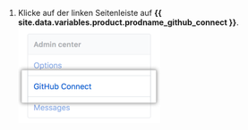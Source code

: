 1. Klicke auf der linken Seitenleiste auf **{{ site.data.variables.product.prodname_github_connect }}**. ![Registerkarte „GitHub Connect“ (GitHub-Verbindung) auf der Seitenleiste mit den Einstellungen des Geschäftskontos](/assets/images/enterprise/business-accounts/settings-github-connect-tab.png)
